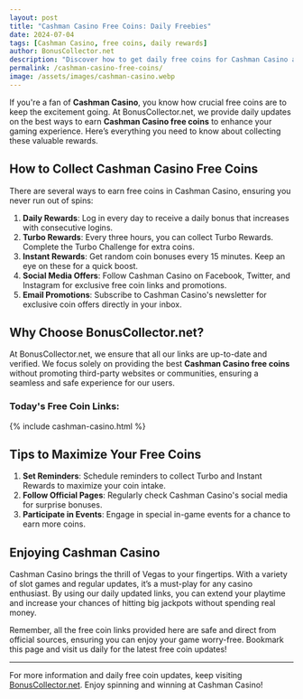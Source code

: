 ```yaml
---
layout: post
title: "Cashman Casino Free Coins: Daily Freebies"
date: 2024-07-04
tags: [Cashman Casino, free coins, daily rewards]
author: BonusCollector.net
description: "Discover how to get daily free coins for Cashman Casino and maximize your gaming experience with our up-to-date links and tips."
permalink: /cashman-casino-free-coins/
image: /assets/images/cashman-casino.webp
---
```


If you're a fan of **Cashman Casino**, you know how crucial free coins are to keep the excitement going. At BonusCollector.net, we provide daily updates on the best ways to earn **Cashman Casino free coins** to enhance your gaming experience. Here’s everything you need to know about collecting these valuable rewards.

## How to Collect Cashman Casino Free Coins

There are several ways to earn free coins in Cashman Casino, ensuring you never run out of spins:

1. **Daily Rewards**: Log in every day to receive a daily bonus that increases with consecutive logins.
2. **Turbo Rewards**: Every three hours, you can collect Turbo Rewards. Complete the Turbo Challenge for extra coins.
3. **Instant Rewards**: Get random coin bonuses every 15 minutes. Keep an eye on these for a quick boost.
4. **Social Media Offers**: Follow Cashman Casino on Facebook, Twitter, and Instagram for exclusive free coin links and promotions.
5. **Email Promotions**: Subscribe to Cashman Casino's newsletter for exclusive coin offers directly in your inbox.

## Why Choose BonusCollector.net?

At BonusCollector.net, we ensure that all our links are up-to-date and verified. We focus solely on providing the best **Cashman Casino free coins** without promoting third-party websites or communities, ensuring a seamless and safe experience for our users.

### Today's Free Coin Links:

{% include cashman-casino.html %}

## Tips to Maximize Your Free Coins

1. **Set Reminders**: Schedule reminders to collect Turbo and Instant Rewards to maximize your coin intake.
2. **Follow Official Pages**: Regularly check Cashman Casino's social media for surprise bonuses.
3. **Participate in Events**: Engage in special in-game events for a chance to earn more coins.

## Enjoying Cashman Casino

Cashman Casino brings the thrill of Vegas to your fingertips. With a variety of slot games and regular updates, it’s a must-play for any casino enthusiast. By using our daily updated links, you can extend your playtime and increase your chances of hitting big jackpots without spending real money.

Remember, all the free coin links provided here are safe and direct from official sources, ensuring you can enjoy your game worry-free. Bookmark this page and visit us daily for the latest free coin updates!

---

For more information and daily free coin updates, keep visiting [BonusCollector.net](https://bonuscollector.net). Enjoy spinning and winning at Cashman Casino!